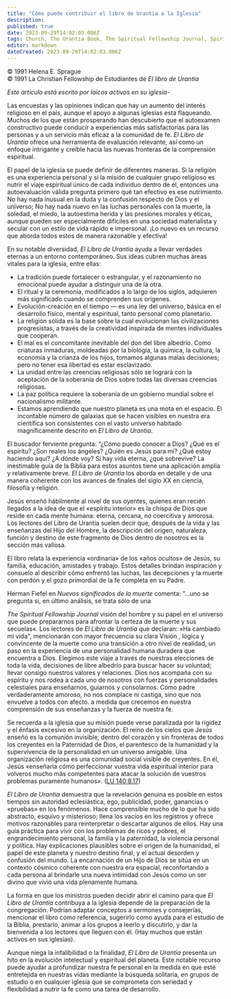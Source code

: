 ```yaml
---
title: "Cómo puede contribuir el libro de Urantia a la Iglesia"
description: 
published: true
date: 2023-09-29T14:02:03.086Z
tags: Church, The Urantia Book, The Spiritual Fellowship Journal, Spiritual Fellowship, article
editor: markdown
dateCreated: 2023-09-29T14:02:03.086Z
---
```


<p class="v-card v-sheet theme--light grey lighten-3 px-2">© 1991 Helena E. Sprague<br>© 1991 La Christian Fellowship de Estudiantes de <i>El libro de Urantia</i ></p>


_Este artículo está escrito por laicos activos en su iglesia-_

Las encuestas y las opiniones indican que hay un aumento del interés religioso en el país, aunque el apoyo a algunas iglesias está flaqueando. Muchos de los que están prosperando han descubierto que el autoexamen constructivo puede conducir a experiencias más satisfactorias para las personas y a un servicio más eficaz a la comunidad de fe. _El Libro de Urantia_ ofrece una herramienta de evaluación relevante, así como un enfoque intrigante y creíble hacia las nuevas fronteras de la comprensión espiritual.

El papel de la iglesia se puede definir de diferentes maneras. Si la religión es una experiencia personal y si la misión de cualquier grupo religioso es nutrir el viaje espiritual único de cada individuo dentro de él, entonces una autoevaluación válida pregunta primero qué tan efectivo es ese nutrimiento. No hay nada inusual en la duda y la confusión respecto de Dios y el universo; No hay nada nuevo en las luchas personales con la muerte, la soledad, el miedo, la autoestima herida y las presiones morales y éticas, aunque pueden ser especialmente difíciles en una sociedad materialista y secular con un estilo de vida rápido e impersonal. ¡Lo nuevo es un recurso que aborda todos estos de manera razonable y efectiva!

En su notable diversidad, _El Libro de Urantia_ ayuda a llevar verdades eternas a un entorno contemporáneo. Sus ideas cubren muchas áreas vitales para la iglesia, entre ellas:

- La tradición puede fortalecer o estrangular, y el razonamiento no emocional puede ayudar a distinguir una de la otra.
- El ritual y la ceremonia, modificados a lo largo de los siglos, adquieren más significado cuando se comprenden sus orígenes.
- Evolución-creación en el tiempo — es una ley del universo, básica en el desarrollo físico, mental y espiritual, tanto personal como planetario.
- La religión sólida es la base sobre la cual evolucionan las civilizaciones progresistas, a través de la creatividad inspirada de mentes individuales que cooperan.
- El mal es el concomitante inevitable del don del libre albedrío. Como criaturas inmaduras, moldeadas por la biología, la química, la cultura, la economía y la crianza de los hijos, tomamos algunas malas decisiones; pero no tener esa libertad es estar esclavizado.
- La unidad entre las creencias religiosas sólo se logrará con la aceptación de la soberanía de Dios sobre todas las diversas creencias religiosas.
- La paz política requiere la soberanía de un gobierno mundial sobre el nacionalismo militante.
- Estamos aprendiendo que nuestro planeta es una mota en el espacio. El incontable número de galaxias que se hacen visibles en nuestra era científica son consistentes con el vasto universo habitado magníficamente descrito en _El Libro de Urantia_.

El buscador ferviente pregunta: “¿Cómo puedo conocer a Dios? ¿Qué es el espíritu? ¿Son reales los ángeles? ¿Quién es Jesús para mí? ¿Qué estoy haciendo aquí? ¿A dónde voy? Si hay vida eterna, ¿qué sobrevive? La inestimable guía de la Biblia para estos asuntos tiene una aplicación amplia y relativamente breve. _El Libro de Urantia_ los aborda en detalle y de una manera coherente con los avances de finales del siglo XX en ciencia, filosofía y religión.

Jesús enseñó hábilmente al nivel de sus oyentes, quienes eran recién llegados a la idea de que el «espíritu interior» es la chispa de Dios que reside en cada mente humana: eterna, cercana, no coercitiva y amorosa. Los lectores del Libro de Urantia suelen decir que, después de la vida y las enseñanzas del Hijo del Hombre, la descripción del origen, naturaleza, función y destino de este fragmento de Dios dentro de nosotros es la sección más valiosa.

El libro relata la experiencia «ordinaria» de los «años ocultos» de Jesús, su familia, educación, amistades y trabajo. Estos detalles brindan inspiración y consuelo al describir cómo enfrentó las luchas, las decepciones y la muerte con perdón y el gozo primordial de la fe completa en su Padre.

Herman Fiefel en _Nuevos significados de la muerte_ comenta: “...uno se pregunta si, en último análisis, se trata sólo de una

_The Spiritual Fellowship Journal_ visión del hombre y su papel en el universo que puede prepararnos para afrontar la certeza de la muerte y sus secuelas«. Los lectores de _El Libro de Urantia_ que declaran: »Ha cambiado mi vida", mencionarán con mayor frecuencia su clara Visión , lógica y convincente de la muerte como una transición a otro nivel de realidad, un paso en la experiencia de una personalidad humana duradera que encuentra a Dios. Elegimos este viaje a través de nuestras elecciones de toda la vida, decisiones de libre albedrío para buscar hacer su voluntad; llevar consigo nuestros valores y relaciones. Dios nos acompaña con su espíritu y nos rodea a cada uno de nosotros con fuerzas y personalidades celestiales para enseñarnos, guiarnos y consolarnos. Como padre verdaderamente amoroso, no nos complace ni castiga, sino que nos envuelve a todos con afecto. a medida que crecemos en nuestra comprensión de sus enseñanzas y la fuerza de nuestra fe.

Se recuerda a la iglesia que su misión puede verse paralizada por la rigidez y el énfasis excesivo en la organización. El reino de los cielos que Jesús enseñó es la comunión invisible, dentro del corazón y sin fronteras de todos los creyentes en la Paternidad de Dios, el parentesco de la humanidad y la supervivencia de la personalidad en un universo amigable. Una organización religiosa es una comunidad social visible de creyentes. En él, Jesús «enseñaría cómo perfeccionar vuestra vida espiritual interior para volveros mucho más competentes para atacar la solución de vuestros problemas puramente humanos». ([LU 140:8.17](/es/The_Urantia_Book/140#p8_17))

_El Libro de Urantia_ demuestra que la revelación genuina es posible en estos tiempos sin autoridad eclesiástica, ego, publicidad, poder, ganancias o «pruebas» en los fenómenos. Hace comprensible mucho de lo que ha sido abstracto, esquivo y misterioso; llena los vacíos en los registros y ofrece motivos razonables para reinterpretar o descartar algunos de ellos. Hay una guía práctica para vivir con los problemas de ricos y pobres, el engrandecimiento personal, la familia y la paternidad, la violencia personal y política. Hay explicaciones plausibles sobre el origen de la humanidad, el papel de este planeta y nuestro destino final, y el actual desorden y confusión del mundo. La encarnación de un Hijo de Dios se sitúa en un contexto cósmico coherente con nuestra era espacial, reconfortando a cada persona al brindarle una nueva intimidad con Jesús como un ser divino que vivió una vida plenamente humana.

La forma en que los ministros pueden decidir abrir el camino para que _El Libro de Urantia_ contribuya a la iglesia depende de la preparación de la congregación. Podrían adaptar conceptos a sermones y consejerías, mencionar el libro como referencia, sugerirlo como ayuda para el estudio de la Biblia, prestarlo, animar a los grupos a leerlo y discutirlo, y dar la bienvenida a los lectores que lleguen con él. (Hay muchos que están activos en sus iglesias).

Aunque niega la infalibilidad o la finalidad, _El Libro de Urantia_ presenta un hito en la evolución intelectual y espiritual del planeta. Este notable recurso puede ayudar a profundizar nuestra fe personal en la medida en que esté entretejida en nuestras vidas mediante la búsqueda solitaria, en grupos de estudio o en cualquier iglesia que se comprometa con seriedad y flexibilidad a nutrir la fe como una tarea de desarrollo.

